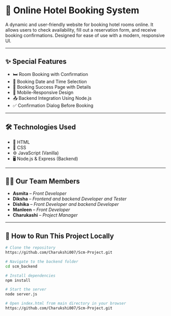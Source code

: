 # 🏨 Online Hotel Booking System

A dynamic and user-friendly website for booking hotel rooms online. It allows users to check availability, fill out a reservation form, and receive booking confirmations. Designed for ease of use with a modern, responsive UI.

---

## ✨ Special Features

- 🛏️ Room Booking with Confirmation
- 📅 Booking Date and Time Selection
- 🧾 Booking Success Page with Details
- 📱 Mobile-Responsive Design
- 📤 Backend Integration Using Node.js
- ✅ Confirmation Dialog Before Booking

---

## 🛠 Technologies Used

- 🎨 HTML  
- 🎨 CSS  
- ⚙️ JavaScript (Vanilla)  
- 🖥️ Node.js & Express (Backend)

---

## 👩‍💻 Our Team Members

- **Asmita** – *Front Developer*
- **Diksha** – *Frontend and backend Developer and Tester*
- **Dishika** – *Front Developer and backend Developer*
- **Manleen** – *Front Developer*
- **Charukashi** – *Project Manager*

---

## 🧪 How to Run This Project Locally

```bash
# Clone the repository
https://github.com/Charukshi007/Scm-Project.git

# Navigate to the backend folder
cd scm_backend

# Install dependencies
npm install

# Start the server
node server.js

# Open index.html from main directory in your browser
https://github.com/Charukshi007/Scm-Project.git

